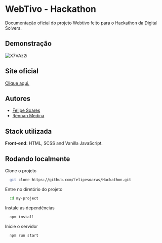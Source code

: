 
# WebTivo - Hackathon

Documentação oficial do projeto Webtivo feito para o Hackathon da Digital Solvers.


## Demonstração
![X7VAz2i](https://user-images.githubusercontent.com/86936050/163806497-b0188fbc-6624-4ab7-b99d-9b06072aaf48.gif)



## Site oficial 

<p><a href="https://webtivo.vercel.app/">Clique aqui.</a></p>


## Autores

- [Felipe Soares](https://www.github.com/felipesoarws)
- [Rennan Medina](https://github.com/RennanMedina19)

## Stack utilizada

**Front-end:** HTML, SCSS and Vanilla JavaScript.

## Rodando localmente

Clone o projeto

```bash
  git clone https://github.com/felipesoarws/Hackathon.git
```

Entre no diretório do projeto

```bash
  cd my-project
```

Instale as dependências

```bash
  npm install
```

Inicie o servidor

```bash
  npm run start
```



